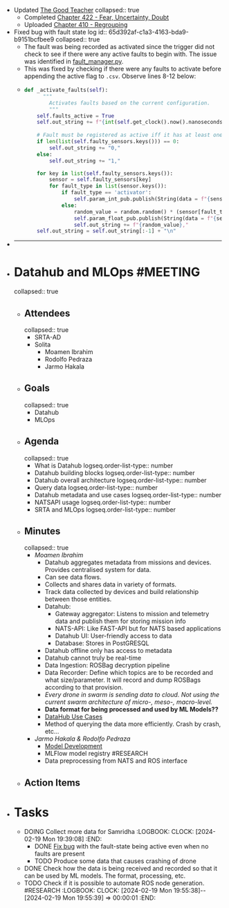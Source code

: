- Updated [The Good Teacher](https://github.com/juniorsundar/pkms/blob/main/tgt/index.norg)
  collapsed:: true
	- Completed [Chapter 422 - Fear, Uncertainty, Doubt](https://github.com/juniorsundar/pkms/blob/main/tgt/volume-6/chapter-410.norg)
	- Uploaded [Chapter 410 - Regrouping](https://github.com/juniorsundar/pkms/blob/main/tgt/volume-6/chapter-410.norg)
- Fixed bug with fault state log
  id:: 65d392af-c1a3-4163-bda9-b9151bcfbee9
  collapsed:: true
	- The fault was being recorded as activated since the trigger did not check to see if there were any active faults to begin with. The issue was identified in [fault_manager.py]([[]]).
	- This was fixed by checking if there were any faults to activate before appending the active flag to `.csv`. Observe lines 8-12 below:
	- ```python
	  def _activate_faults(self):
	        """
	          Activates faults based on the current configuration.
	          """
	      self.faults_active = True
	      self.out_string += f"{int(self.get_clock().now().nanoseconds / 1000)},"
	      
	      # Fault must be registered as active iff it has at least one active fault
	      if len(list(self.faulty_sensors.keys())) == 0:
	          self.out_string += "0,"
	      else:
	          self.out_string += "1,"
	  
	      for key in list(self.faulty_sensors.keys()):
	          sensor = self.faulty_sensors[key]
	          for fault_type in list(sensor.keys()):
	              if fault_type == 'activator':
	                  self.param_int_pub.publish(String(data = f"{sensor[fault_type]}/{1}"))
	              else:
	                  random_value = random.random() * (sensor[fault_type]['vals'][1] - sensor[fault_type]['vals'][0]) + sensor[fault_type]['vals'][0]
	                  self.param_float_pub.publish(String(data = f"{sensor[fault_type]['label']}/{random_value}"))
	                  self.out_string += f"{random_value},"
	      self.out_string = self.out_string[:-1] + "\n"
	  ```
- ___
- # Datahub and MLOps #MEETING
  collapsed:: true
	- ## Attendees
	  collapsed:: true
		- SRTA-AD
		- Solita
			- Moamen Ibrahim
			- Rodolfo Pedraza
			- Jarmo Hakala
	- ## Goals
	  collapsed:: true
		- Datahub
		- MLOps
	- ## Agenda
	  collapsed:: true
		- What is Datahub
		  logseq.order-list-type:: number
		- Datahub building blocks
		  logseq.order-list-type:: number
		- Datahub overall architecture
		  logseq.order-list-type:: number
		- Query data
		  logseq.order-list-type:: number
		- Datahub metadata and use cases
		  logseq.order-list-type:: number
		- NATSAPI usage
		  logseq.order-list-type:: number
		- SRTA and MLOps
		  logseq.order-list-type:: number
	- ## Minutes
	  collapsed:: true
		- *Moamen Ibrahim*
			- Datahub aggregates metadata from missions and devices. Provides centralised system for data.
			- Can see data flows.
			- Collects and shares data in variety of formats.
			- Track data collected by devices and build relationship between those entities.
			- Datahub:
				- Gateway aggregator: Listens to mission and telemetry data and publish them for storing mission info
				- NATS-API: Like FAST-API but for NATS based applications
				- Datahub UI: User-friendly access to data
				- Database: Stores in PostGRESQL
			- Datahub offline only has access to metadata
			- Datahub cannot truly be real-time
			- Data Ingestion: ROSBag decryption pipeline
			- Data Recorder: Define which topics are to be recorded and what size/parameter. It will record and dump ROSBags according to that provision.
			- *Every drone in swarm is sending data to cloud. Not using the current swarm architecture of micro-, meso-, macro-level.*
			- **Data format for being processed and used by ML Models??**
			- [DataHub Use Cases](https://ssrc.atlassian.net/wiki/spaces/ML/pages/963903933/DataHub+Use+Cases)
			- Method of querying the data more efficiently. Crash by crash, etc...
		- *Jarmo Hakala & Rodolfo Pedraza*
			- [Model Development](https://github.com/tiiuae/platform-ml-rta-sample-model)
			- MLFlow model registry #RESEARCH
			- Data preprocessing from NATS and ROS interface
	- ## Action Items
- # Tasks
	- DOING Collect more data for Samridha
	  :LOGBOOK:
	  CLOCK: [2024-02-19 Mon 19:39:08]
	  :END:
		- DONE [Fix bug]([[65d392af-c1a3-4163-bda9-b9151bcfbee9]]) with the fault-state being active even when no faults are present
		- TODO Produce some data that causes crashing of drone
	- DONE Check how the data is being received and recorded so that it can be used by ML models. The format, processing, etc.
	- TODO Check if it is possible to automate ROS node generation. #RESEARCH
	  :LOGBOOK:
	  CLOCK: [2024-02-19 Mon 19:55:38]--[2024-02-19 Mon 19:55:39] =>  00:00:01
	  :END:
